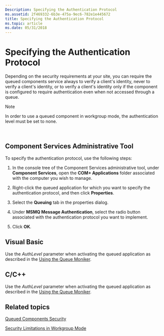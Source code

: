 ```yaml
---
Description: Specifying the Authentication Protocol
ms.assetid: 2f469332-6b3e-475a-9ec6-782e1e445672
title: Specifying the Authentication Protocol
ms.topic: article
ms.date: 05/31/2018
---
```


# Specifying the Authentication Protocol

Depending on the security requirements at your site, you can require the queued components service always to verify a client's identity, never to verify a client's identity, or to verify a client's identity only if the component is configured to require authentication even when not accessed through a queue.

> [!Note]  
> In order to use a queued component in workgroup mode, the authentication level must be set to none.

 

## Component Services Administrative Tool

To specify the authentication protocol, use the following steps:

1.  In the console tree of the Component Services administrative tool, under **Component Services**, open the **COM+ Applications** folder associated with the computer you wish to manage.

2.  Right-click the queued application for which you want to specify the authentication protocol, and then click **Properties**.

3.  Select the **Queuing** tab in the properties dialog.

4.  Under **MSMQ Message Authentication**, select the radio button associated with the authentication protocol you want to implement.

5.  Click **OK**.

## Visual Basic

Use the *AuthLevel* parameter when activating the queued application as described in the [Using the Queue Moniker](using-the-queue-moniker.md).

## C/C++

Use the *AuthLevel* parameter when activating the queued application as described in the [Using the Queue Moniker](using-the-queue-moniker.md).

## Related topics

<dl> <dt>

[Queued Components Security](queued-components-security.md)
</dt> <dt>

[Security Limitations in Workgroup Mode](security-limitations-in-workgroup-mode.md)
</dt> </dl>

 

 



